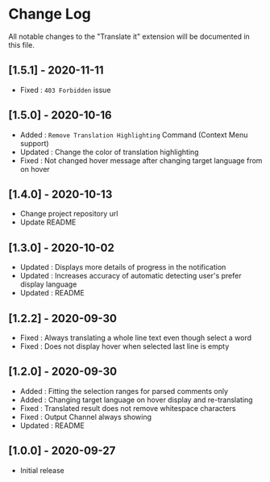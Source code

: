 # Change Log

All notable changes to the "Translate it" extension will be documented in this file.

## [1.5.1] - 2020-11-11

- Fixed : `403 Forbidden` issue

## [1.5.0] - 2020-10-16

- Added : `Remove Translation Highlighting` Command (Context Menu support)
- Updated : Change the color of translation highlighting
- Fixed : Not changed hover message after changing target language from on hover

## [1.4.0] - 2020-10-13

- Change project repository url
- Update README

## [1.3.0] - 2020-10-02

- Updated : Displays more details of progress in the notification
- Updated : Increases accuracy of automatic detecting user's prefer display language
- Updated : README

## [1.2.2] - 2020-09-30

- Fixed : Always translating a whole line text even though select a word
- Fixed : Does not display hover when selected last line is empty

## [1.2.0] - 2020-09-30

- Added : Fitting the selection ranges for parsed comments only
- Added : Changing target language on hover display and re-translating
- Fixed : Translated result does not remove whitespace characters
- Fixed : Output Channel always showing
- Updated : README

## [1.0.0] - 2020-09-27

- Initial release
